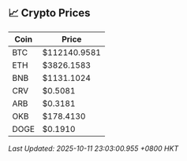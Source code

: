 ## 📈 Crypto Prices

| Coin | Price |
| ---- | ----- |
| BTC | $112140.9581 |
| ETH | $3826.1583 |
| BNB | $1131.1024 |
| CRV | $0.5081 |
| ARB | $0.3181 |
| OKB | $178.4130 |
| DOGE | $0.1910 |

_Last Updated: 2025-10-11 23:03:00.955 +0800 HKT_